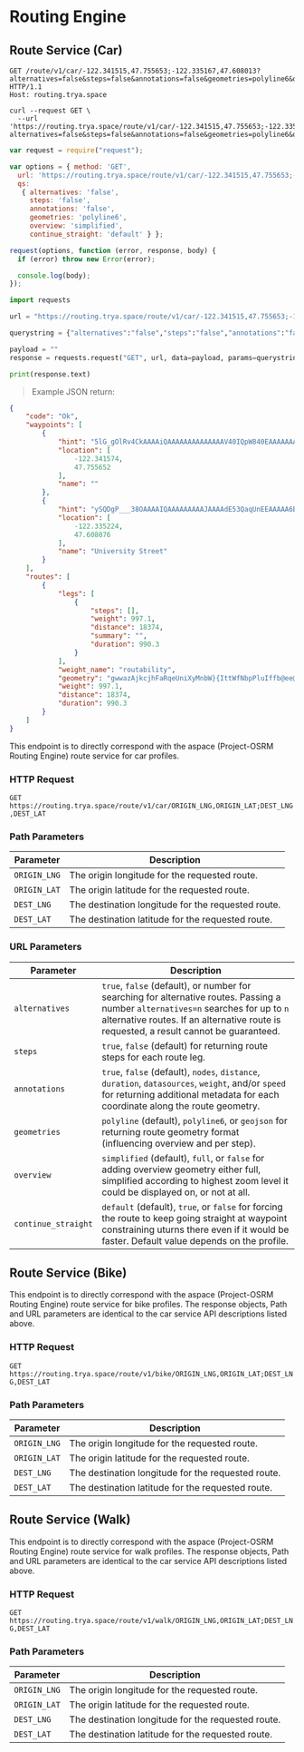 # Routing Engine

## Route Service (Car)

```http
GET /route/v1/car/-122.341515,47.755653;-122.335167,47.608013?alternatives=false&steps=false&annotations=false&geometries=polyline6&overview=simplified&continue_straight=default HTTP/1.1
Host: routing.trya.space
```

```shell
curl --request GET \
  --url 'https://routing.trya.space/route/v1/car/-122.341515,47.755653;-122.335167,47.608013?alternatives=false&steps=false&annotations=false&geometries=polyline6&overview=simplified&continue_straight=default'
```

```javascript
var request = require("request");

var options = { method: 'GET',
  url: 'https://routing.trya.space/route/v1/car/-122.341515,47.755653;-122.335167,47.608013',
  qs:
   { alternatives: 'false',
     steps: 'false',
     annotations: 'false',
     geometries: 'polyline6',
     overview: 'simplified',
     continue_straight: 'default' } };

request(options, function (error, response, body) {
  if (error) throw new Error(error);

  console.log(body);
});
```

```python
import requests

url = "https://routing.trya.space/route/v1/car/-122.341515,47.755653;-122.335167,47.608013"

querystring = {"alternatives":"false","steps":"false","annotations":"false","geometries":"polyline6","overview":"simplified","continue_straight":"default"}

payload = ""
response = requests.request("GET", url, data=payload, params=querystring)

print(response.text)
```

> Example JSON return:

```json
{
    "code": "Ok",
    "waypoints": [
        {
            "hint": "5lG_gOlRv4CkAAAAiQAAAAAAAAAAAAAAV40IQpW840EAAAAAAAAAAFEAAABFAAAAAAAAAAAAAACkCwAAOje1-ISx2AJ1N7X4hbHYAgAAfxYb4aWh",
            "location": [
                -122.341574,
                47.755652
            ],
            "name": ""
        },
        {
            "hint": "ySQDgP___38OAAAAIQAAAAAAAAAJAAAAdE53QaqUnEEAAAAA6B0MQg4AAAAhAAAAAAAAAAkAAACkCwAACFC1-Axx1gJBULX4zXDWAgAArwMb4aWh",
            "location": [
                -122.335224,
                47.608076
            ],
            "name": "University Street"
        }
    ],
    "routes": [
        {
            "legs": [
                {
                    "steps": [],
                    "weight": 997.1,
                    "distance": 18374,
                    "summary": "",
                    "duration": 990.3
                }
            ],
            "weight_name": "routability",
            "geometry": "gwwazAjkcjhFaRqeUniXyMnbW}{IttWfNbpPluIffb@ee@buUqnOrjtArtCxiN`~H`l_@bjDh_BrqEdjB_`BsE`cC",
            "weight": 997.1,
            "distance": 18374,
            "duration": 990.3
        }
    ]
}
```

This endpoint is to directly correspond with the aspace (Project-OSRM Routing Engine) route service for car profiles.

### HTTP Request

`GET https://routing.trya.space/route/v1/car/ORIGIN_LNG,ORIGIN_LAT;DEST_LNG,DEST_LAT`

### Path Parameters

| Parameter                 | Description                                   |
| ------------------------- | --------------------------------------------- |
| `ORIGIN_LNG` | The origin longitude for the requested route. |
| `ORIGIN_LAT` | The origin latitude for the requested route. |
| `DEST_LNG` | The destination longitude for the requested route. |
| `DEST_LAT` | The destination latitude for the requested route. |

### URL Parameters

| Parameter                 | Description                                   |
| ------------------------- | --------------------------------------------- |
| `alternatives`  | `true`, `false` (default), or number for searching for alternative routes. Passing a number `alternatives=n` searches for up to `n` alternative routes. If an alternative route is requested, a result cannot be guaranteed. |
| `steps` | `true`, `false` (default) for returning route steps for each route leg. |
| `annotations` | `true`, `false` (default), `nodes`, `distance`, `duration`, `datasources`, `weight`, and/or `speed` for returning additional metadata for each coordinate along the route geometry.
| `geometries` | `polyline` (default), `polyline6`, or `geojson` for returning route geometry format (influencing overview and per step). |
| `overview` | `simplified` (default), `full`, or `false` for adding overview geometry either full, simplified according to highest zoom level it could be displayed on, or not at all. |
| `continue_straight` | `default` (default), `true`, or `false` for forcing the route to keep going straight at waypoint constraining uturns there even if it would be faster. Default value depends on the profile.

## Route Service (Bike)

This endpoint is to directly correspond with the aspace (Project-OSRM Routing Engine) route service for bike profiles. The response objects, Path and URL parameters are identical to the car service API descriptions listed above.

### HTTP Request

`GET https://routing.trya.space/route/v1/bike/ORIGIN_LNG,ORIGIN_LAT;DEST_LNG,DEST_LAT`

### Path Parameters

| Parameter                 | Description                                   |
| ------------------------- | --------------------------------------------- |
| `ORIGIN_LNG` | The origin longitude for the requested route. |
| `ORIGIN_LAT` | The origin latitude for the requested route. |
| `DEST_LNG` | The destination longitude for the requested route. |
| `DEST_LAT` | The destination latitude for the requested route. |

## Route Service (Walk)

This endpoint is to directly correspond with the aspace (Project-OSRM Routing Engine) route service for walk profiles. The response objects, Path and URL parameters are identical to the car service API descriptions listed above.

### HTTP Request

`GET https://routing.trya.space/route/v1/walk/ORIGIN_LNG,ORIGIN_LAT;DEST_LNG,DEST_LAT`

### Path Parameters

| Parameter                 | Description                                   |
| ------------------------- | --------------------------------------------- |
| `ORIGIN_LNG` | The origin longitude for the requested route. |
| `ORIGIN_LAT` | The origin latitude for the requested route. |
| `DEST_LNG` | The destination longitude for the requested route. |
| `DEST_LAT` | The destination latitude for the requested route. |